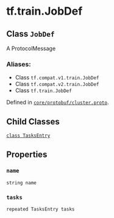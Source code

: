 <div itemscope itemtype="http://developers.google.com/ReferenceObject">
<meta itemprop="name" content="tf.train.JobDef" />
<meta itemprop="path" content="Stable" />
<meta itemprop="property" content="TasksEntry"/>
<meta itemprop="property" content="name"/>
<meta itemprop="property" content="tasks"/>
</div>

# tf.train.JobDef

## Class `JobDef`

A ProtocolMessage



### Aliases:

* Class `tf.compat.v1.train.JobDef`
* Class `tf.compat.v2.train.JobDef`
* Class `tf.train.JobDef`



Defined in [`core/protobuf/cluster.proto`](/code/stable/tensorflow/core/protobuf/cluster.proto).

<!-- Placeholder for "Used in" -->


## Child Classes
[`class TasksEntry`](../../tf/train/JobDef/TasksEntry.md)

## Properties

<h3 id="name"><code>name</code></h3>

`string name`


<h3 id="tasks"><code>tasks</code></h3>

`repeated TasksEntry tasks`




